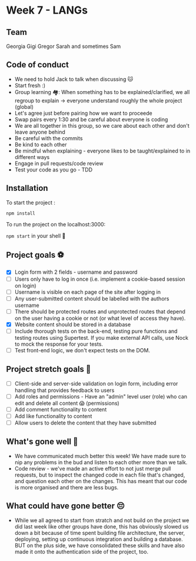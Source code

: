# Week 7 - LANGs

## Team
Georgia 
Gigi
Gregor
Sarah
and sometimes Sam

## Code of conduct
* We need to hold Jack to talk when discussing 🐱
* Start fresh :)
* Group learning 🏘️: When something has to be explained/clarified, we all regroup to explain -> everyone understand roughly the whole project (global)
* Let's agree just before pairing how we want to proceede
* Swap pairs every 1:30 and be careful about everyone is coding
* We are all together in this group, so we care about each other and don't leave anyone behind
* Be careful with the commits
* Be kind to each other
* Be mindful when explaining - everyone likes to be taught/explained to in different ways
* Engage in pull requests/code review
* Test your code as you go - TDD

## Installation

To start the project :

`npm install`

To run the project on the localhost:3000:

`npm start` in your shell 🐚

## Project goals ⚽
- [x] Login form with 2 fields - username and password
- [ ] Users only have to log in once (i.e. implement a cookie-based session on login)
- [ ] Username is visible on each page of the site after logging in
- [ ] Any user-submitted content should be labelled with the authors username
- [ ] There should be protected routes and unprotected routes that depend on the user having a cookie or not (or what level of access they have).
- [x] Website content should be stored in a database
- [ ] Include thorough tests on the back-end, testing pure functions and testing routes using Supertest. If you make external API calls, use Nock to mock the response for your tests.
- [ ] Test front-end logic, we don't expect tests on the DOM.

## Project stretch goals 🎯
- [ ] Client-side and server-side validation on login form, including error handling that provides feedback to users
- [ ] Add roles and permissions - Have an "admin" level user (role) who can edit and delete all content 😱 (permissions)
- [ ] Add comment functionality to content
- [ ] Add like functionality to content
- [ ] Allow users to delete the content that they have submitted

## What's gone well 🤗
* We have communicated much better this week! We have made sure to nip any problems in the bud and listen to each other more than we talk.
* Code review - we've made an active effort to not just merge pull requests, but to inspect the changed code in each file that's changed, and question each other on the changes. This has meant that our code is more organised and there are less bugs. 

## What could have gone better 😔
* While we all agreed to start from stratch and not build on the project we did last week like other groups have done, this has obviously slowed us down a bit because of time spent building file architecture, the server, deploying, setting up continuous integration and building a database. BUT on the plus side, we have consolidated these skills and have also made it onto the authentication side of the project, too.
